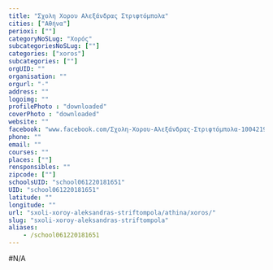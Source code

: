 ```yaml
---
title: "Σχολη Χορου Αλεξάνδρας Στριφτόμπολα"
cities: ["Αθήνα"]
perioxi: [""]
categoryNoSLug: "Χορός"
subcategoriesNoSLug: [""]
categories: ["xoros"]
subcategories: [""]
orgUID: ""
organisation: ""
orgurl: "-"
address: ""
logoimg: ""
profilePhoto : "downloaded"
coverPhoto : "downloaded"
website: ""
facebook: "www.facebook.com/Σχολη-Χορου-Αλεξάνδρας-Στριφτόμπολα-100421906761273"
phone: ""
email: ""
courses: ""
places: [""]
rensponsibles: ""
zipcode: [""]
schoolsUID: "school061220181651"
UID: "school061220181651"
latitude: ""
longitude: ""
url: "sxoli-xoroy-aleksandras-striftompola/athina/xoros/"
slug: "sxoli-xoroy-aleksandras-striftompola"
aliases:
    - /school061220181651
---
```





#N/A